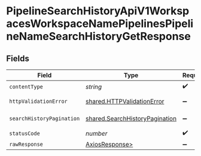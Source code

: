 # PipelineSearchHistoryApiV1WorkspacesWorkspaceNamePipelinesPipelineNameSearchHistoryGetResponse


## Fields

| Field                                                                            | Type                                                                             | Required                                                                         | Description                                                                      |
| -------------------------------------------------------------------------------- | -------------------------------------------------------------------------------- | -------------------------------------------------------------------------------- | -------------------------------------------------------------------------------- |
| `contentType`                                                                    | *string*                                                                         | :heavy_check_mark:                                                               | N/A                                                                              |
| `httpValidationError`                                                            | [shared.HTTPValidationError](../../models/shared/httpvalidationerror.md)         | :heavy_minus_sign:                                                               | Validation Error                                                                 |
| `searchHistoryPagination`                                                        | [shared.SearchHistoryPagination](../../models/shared/searchhistorypagination.md) | :heavy_minus_sign:                                                               | Successful Response                                                              |
| `statusCode`                                                                     | *number*                                                                         | :heavy_check_mark:                                                               | N/A                                                                              |
| `rawResponse`                                                                    | [AxiosResponse>](https://axios-http.com/docs/res_schema)                         | :heavy_minus_sign:                                                               | N/A                                                                              |